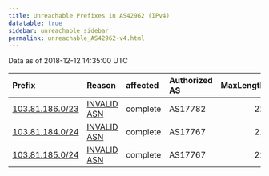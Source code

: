 ```yaml
---
title: Unreachable Prefixes in AS42962 (IPv4)
datatable: true
sidebar: unreachable_sidebar
permalink: unreachable_AS42962-v4.html
---
```


Data as of 2018-12-12 14:35:00 UTC


<div class="datatable-begin"></div>

| Prefix                                                   | Reason                                                                                                 | affected   | Authorized AS   |   MaxLength | Anchor                                       |   unreachable /24s |
|:---------------------------------------------------------|:-------------------------------------------------------------------------------------------------------|:-----------|:----------------|------------:|:---------------------------------------------|-------------------:|
| [103.81.186.0/23](https://stat.ripe.net/103.81.186.0/23) | [INVALID ASN](https://rpki-validator.ripe.net/announcement-preview?asn=AS42962&prefix=103.81.186.0/23) | complete   | AS17782         |          22 | [APNIC](unreachable_APNIC_RPKI_Root-v4.html) |                  2 |
| [103.81.184.0/24](https://stat.ripe.net/103.81.184.0/24) | [INVALID ASN](https://rpki-validator.ripe.net/announcement-preview?asn=AS42962&prefix=103.81.184.0/24) | complete   | AS17767         |          22 | [APNIC](unreachable_APNIC_RPKI_Root-v4.html) |                  1 |
| [103.81.185.0/24](https://stat.ripe.net/103.81.185.0/24) | [INVALID ASN](https://rpki-validator.ripe.net/announcement-preview?asn=AS42962&prefix=103.81.185.0/24) | complete   | AS17767         |          22 | [APNIC](unreachable_APNIC_RPKI_Root-v4.html) |                  1 |

<div class="datatable-end"></div>